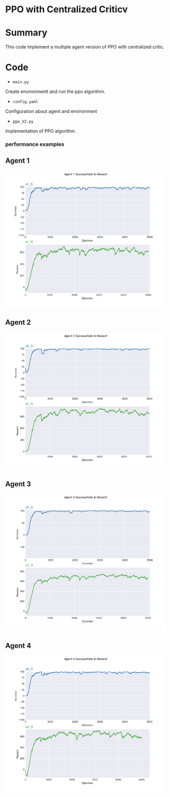 # PPO with Centralized Criticv

# Summary
This code implement a multiple agent version of PPO with centralized critic.

# Code
* ``main.py``

Create environmentt and run the ppo algorithm.

* ``config.yaml``

Configuration about agent and environment

* ``ppo_V2.py``

Implementation of PPO algorithm.


### performance examples

## Agent 1
![image](https://github.com/MatteoBrentegani/PPO/blob/master/PPO_CentralizedCritic/results/Agent1.png)
## Agent 2
![image](https://github.com/MatteoBrentegani/PPO/blob/master/PPO_CentralizedCritic/results/Agent2.png)
## Agent 3
![image](https://github.com/MatteoBrentegani/PPO/blob/master/PPO_CentralizedCritic/results/Agent3.png)
## Agent 4
![image](https://github.com/MatteoBrentegani/PPO/blob/master/PPO_CentralizedCritic/results/Agent4.png)
